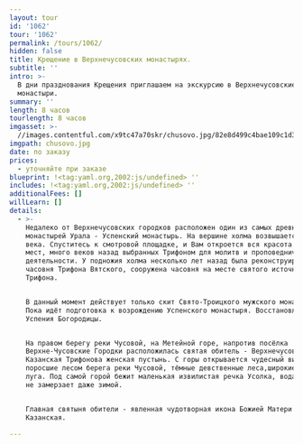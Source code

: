 ```yaml
---
layout: tour
id: '1062'
tour: '1062'
permalink: /tours/1062/
hidden: false
title: Крещение в Верхнечусовских монастырях.
subtitle: ''
intro: >-
  В дни празднования Крещения приглашаем на экскурсию в Верхнечусовские
  монастыри.
summary: ''
length: 8 часов
tourlength: 8 часов
imgasset: >-
  //images.contentful.com/x9tc47a70skr/chusovo.jpg/82e8d499c4bae109c1d39463cbdaf013/chusovo.jpg
imgpath: chusovo.jpg
date: по заказу
prices:
  - уточняйте при заказе
blueprint: !<tag:yaml.org,2002:js/undefined> ''
includes: !<tag:yaml.org,2002:js/undefined> ''
additionalFees: []
willLearn: []
details:
  - >-
    Недалеко от Верхнечусовских городков расположен один из самых древних
    монастырей Урала - Успенский монастырь. На вершине холма возвышается храм 19
    века. Спуститесь к смотровой площадке, и Вам откроется вся красота этих
    мест, много веков назад выбранных Трифоном для молитв и проповеднической
    деятельности. У подножия холма несколько лет назад была реконструирована
    часовня Трифона Вятского, сооружена часовня на месте святого источника
    Трифона.


    В данный момент действует только скит Свято-Троицкого мужского монастыря.
    Пока идёт подготовка к возрождению Успенского монастыря. Восстановлен храм
    Успения Богородицы.


    На правом берегу реки Чусовой, на Метейной горе, напротив посёлка
    Верхне-Чусовские Городки расположилась святая обитель - Верхнечусовская
    Казанская Трифонова женская пустынь. С горы открывается чудесный вид:
    поросшие лесом берега реки Чусовой, тёмные девственные леса,широкие поля и
    луга. Под самой горой бежит маленькая извилистая речка Усолка, вода которой
    не замерзает даже зимой.


    Главная святыня обители - явленная чудотворная икона Божией Матери
    Казанская.

---
```

